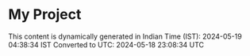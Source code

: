 # My Project

This content is dynamically generated in Indian Time (IST): 2024-05-19 04:38:34 IST
Converted to UTC: 2024-05-18 23:08:34 UTC
